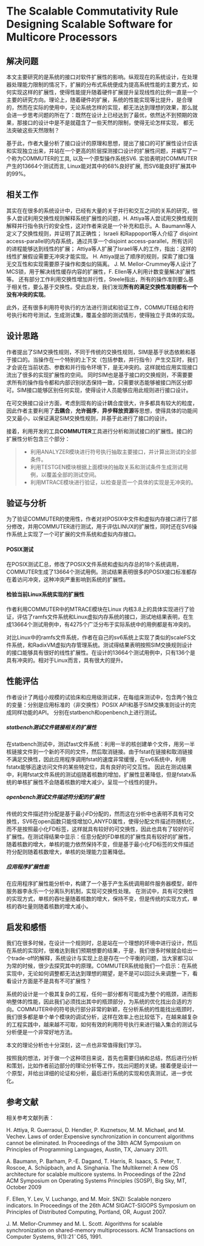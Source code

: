 # The Scalable Commutativity Rule Designing Scalable Software for Multicore Processors

## 解决问题
本文主要研究的是系统的接口对软件扩展性的影响。纵观现在的系统设计，在处理器处理能力限制的情况下，扩展的分布式系统便成为提高系统性能的主要方式，如何实现这样的扩展性，使得性能提升随着硬件扩展提升呈现线性的比例一直是一个主要的研究方向。理论上，随着硬件的扩展，系统的性能实现等比提升，是合理的，然而在实际的使用中，无论系统怎样的实现，都无法达到理想的效果，那么就会进一步思考问题的所在了：既然在设计上已经达到了最优，依然达不到预期的效果，那接口的设计中是不是就蕴含了一些天然的限制，使得无论怎样实现， 都无法突破这些天然限制？

基于此，作者大量分析了接口设计的原理和思想，提出了接口的可扩展性设计应该和实现独立出来，并站在一个更高的阶层探测接口设计的扩展性问题，并编写了一个称为COMMUTER的工具, 以及一个原型操作系统SV6. 实验表明对COMMUTER产生的13664个测试而言, Linux能对其中的68%良好扩展, 而SV6能良好扩展其中的99%。

## 相关工作
其实在在很多的系统设计中，已经有大量的关于并行和交互之间的关系的研究，很多人尝试利用交换性规则解释系统扩展性的问题，H. Attiya等人尝试用交换性规则解释并行指令执行的安全性，这对作者来说是一个补充和启示。A. Baumann等人定义了交换性规则，并证明了其正确性；
Israeli 和Rappoport等人介绍了 disjoint access-parallel的内存系统，通过共享一个disjoint access-parallel，所有访问的进程能够达到线性的扩展；
Attiya等人扩展了Israeli等人的工作，指出：这样的线性扩展假设需要无冲突才能实现。
H. Attiya提出了顺序的规则，探索了接口强无交互性和实现需要原子操作和类似的隔离。
J. M. Mellor-Crummey等人设计了MCS锁，用于解决线性缓存内容的扩展性，F. Ellen等人利用计数变量解决扩展性等。
还有部分工作利用交换性增加并行性，Steele指出，所有的操作准则要么基于相关性，要么基于交换性。受此启发，我们发现**所有的满足交换性准则都有一个没有冲突的实现**。

此外，还有很多利用符号执行的方法进行测试和验证工作，COMMUTE结合和符号执行和符号测试，生成测试集，覆盖全部的测试情形，使得独立于具体的实现。

## 设计思路
作者提出了SIM交换性规则，不同于传统的交换性规则，SIM是基于状态依赖和基于接口的。当操作在一个特别的上下文（包括参数，并行指令）产生交互时，我们才会说在当前状态、参数和并行指令环境下，是无冲突的。这样就给应用实现接口流出了很多的实现扩展性的空间。
同时SIM也是基于接口的交换规则，不需要要求所有的操作指令都和内部识别状态保持一致，只需要状态能够被接口所区分即可。SIM接口能够区别任何实现，使得设计人员能够应用此规则进行接口设计。

在可交换接口设计方面，考虑到现有的设计耦合度很大，许多都具有较大的粒度，因此作者主要利用了**去耦合**，**允许弱序**，**异步释放资源**等思想，使得具体的功能间交叉最小，以保证满足SIM交换性规则，并基于此进行了接口的设计。

接着，利用开发的工具**COMMUTER**工具进行分析和测试接口的扩展性。接口的扩展性分析包含三个部分：
>* 利用ANALYZER模块进行符号执行抽取主要接口，并计算出测试的全部条件。
>* 利用TESTGEN模块根据上面模块的抽取关系和测试条件生成测试用例，以覆盖全部的测试空间。
>* 利用MTRACE模块进行验证，以检查是否一个具体的实现是无冲突的。

## 验证与分析
为了验证COMMUTER的使用性，作者对对POSIX中文件和虚拟内存接口进行了部分修改，并用COMMUTER进行测试，用于评估LINUX的扩展性，同时还在SV6操作系统上实现了一个可扩展的文件系统和虚拟内存接口。
#### POSIX测试
在POSIX测试汇总，修改了POSIX文件系统和虚拟内存总的18个系统调用，COMMUTER生成了13664个测试用例。测试结果表明很多的POSIX接口标准都存在着访问冲突，这种冲突严重影响到系统的扩展性。
#### 检验当前Linux系统实现的扩展性
作者利用COMMUTER中的MTRACE模块在Linux 内核3.8上的具体实现进行了验证，评估了ramfs文件系统和Linux虚拟内存系统的接口，测试地结果表明，在生成13664个测试用例中，有4275个广泛分布于实际系统中的用例都是有冲突的。

对比Linux中的ramfs文件系统，作者在自己的sv6系统上实现了类似的scaleFS文件系统，和RadixVM虚拟内存管理系统。测试得结果表明按照SIM交换规则设计的接口能够具有很好的线性扩展性。在设计的13664个测试用例中，只有136个是具有冲突的。相对于Linux而言，具有很大的提升。

## 性能评估
作者设计了两组小规模的试验床和应用级测试床，在每组床测试中，包含两个独立的变量：分别是应用标准的（非交换性）POSIX API和基于SIM交换准则设计的完成同样功能的API。
分别在statbench和openbench上进行测试。

##### statbench测试文件链接相关的扩展性
在statbench测试中，测试fast文件系统：利用一半的核创建单个文件，用另一半核链接文件到一个新的不同的文件，然后取消链接。由于fstat在链接和取消链接不满足交换性，因此应用程序调用fstat的速度非常缓慢，在sv6系统中，利用fstatx能够迅速访问文件的某些特定位，具有良好的可交互性。
因此在测试结果中，利用fstat文件系统的测试组随着核数的增加，扩展性显著降低，但是fstatx系统的单核扩展性不会随着核数的增大减少。呈现一个线性的提升。

##### openbench测试文件描述符分配的扩展性
传统的文件描述符分配是基于最小FD分配的，然而这在分析中也表明不具有可交换性，SV6在open函数只能怪增加O_ANYFD属性，使得分配文件描述符随机化，而不是按照最小化FD标签，这样就具有较好的可交换性，因此也具有了较好的可扩展性。在测试得结果中显示：任意分配的FD单核的扩展性具有较好的扩展性，随着核数的增大，单核的能力依然保持不变，但是基于最小化FD标签的文件描述符分配则随着核数增大，单核的处理能力显著降低。
##### 应用程序扩展性能
在应用程序扩展性能分析中，构建了一个基于产生系统调用邮件服务器模型，邮件服务器李永乐一个分离队列机制，实现可交换性处理。
在测试中，具有可交换性的实现方式，单核的吞吐量随着核数的增大，保持不变，但是传统的实现方式，单核的吞吐量则随着核数的增大减小。

## 启发和感悟
我们在很多时候，在设计一个规则时，总是站在一个理想的环境中进行设计，然后在系统的实现时，很难达到我们预期想要的结果，于是，我们很多时候就会给出一个trade-off的解释，系统设计与实现上总是存在一个平衡的问题，当大家都习以为常的时候，很少去探究其中的原理。COMMUTER系统给我们一个启示：在系统实现中，无论如何调整都无法达到理想的期望，是不是可以回过头来调整一下，看看设计方面是不是具有不可扩展性？

系统的设计是一个极其复杂的工程，任何一部分都有可能成为整个的瓶颈，进而影响整体的性能，因此我们必须找出其中的瓶颈部分，为系统的优化找出合适的方向。COMMUTER中的符号执行部分非常的新颖，在分析系统的性能找出瓶颈时，我们很多都是单个单个模块的调试分析，这样在效率上也比较低下，在越来越复杂的工程实践中，越来越不可取，如何有效的利用符号执行来进行输入集合的测试与分析便是一个非常好地方法。

本文的理论分析也十分深刻，这一点也非常值得我们学习。

按照我的想法，对于做一个这种项目来说，首先也需要归纳和总结，然后进行分析和策划，比如作者前边部分的理论分析等工作，找出问题的关键。接着便是设计一个原型，并给出详细的论证和分析，最后进行系统的实现和仿真测试，进一步优化。

## 参考文献
相关参考文献列表：

H. Attiya, R. Guerraoui, D. Hendler, P. Kuznetsov, M. M. Michael, and M. Vechev. Laws of order:Expensive synchronization in concurrent algorithms cannot be eliminated. In Proceedings of the 38th ACM Symposium on Principles of Programming Languages, Austin, TX, January 2011.

A. Baumann, P. Barham, P.-E. Dagand, T. Harris, R. Isaacs, S. Peter, T. Roscoe, A. Schüpbach, and A. Singhania. The Multikernel: A new OS architecture for scalable multicore systems. In Proceedings of the 22nd ACM Symposium on Operating Systems Principles (SOSP), Big Sky, MT, October 2009

F. Ellen, Y. Lev, V. Luchango, and M. Moir. SNZI: Scalable nonzero indicators. In Proceedings of the 26th ACM SIGACT-SIGOPS Symposium on Principles of Distributed Computing, Portland, OR, August 2007.

J. M. Mellor-Crummey and M. L. Scott. Algorithms for scalable synchronization on shared-memory multiprocessors. ACM Transactions on Computer Systems, 9(1):21¨C65, 1991.
